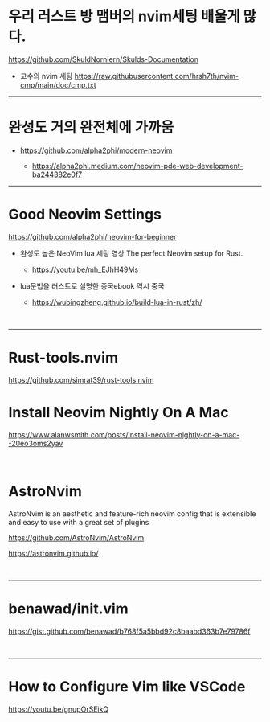 # 우리 러스트 방 맴버의 nvim세팅 배울게 많다.

https://github.com/SkuldNorniern/Skulds-Documentation

- 고수의 nvim 세팅 https://raw.githubusercontent.com/hrsh7th/nvim-cmp/main/doc/cmp.txt
<hr>

# 완성도 거의 완전체에 가까움

- https://github.com/alpha2phi/modern-neovim

  - https://alpha2phi.medium.com/neovim-pde-web-development-ba244382e0f7


<hr>

# Good Neovim Settings

https://github.com/alpha2phi/neovim-for-beginner

- 완성도 높은 NeoVim lua 세팅 영상 The perfect Neovim setup for Rust.

  - https://youtu.be/mh_EJhH49Ms
  
- lua문법을 러스트로 설명한 중국ebook 역시 중국
  
  - https://wubingzheng.github.io/build-lua-in-rust/zh/

<br>

<hr>

# Rust-tools.nvim

https://github.com/simrat39/rust-tools.nvim

# Install Neovim Nightly On A Mac

https://www.alanwsmith.com/posts/install-neovim-nightly-on-a-mac--20eo3oms2yav

<br>

# AstroNvim

AstroNvim is an aesthetic and feature-rich neovim config that is extensible and easy to use with a great set of plugins

https://github.com/AstroNvim/AstroNvim

https://astronvim.github.io/

<br>

<hr>

# benawad/init.vim

https://gist.github.com/benawad/b768f5a5bbd92c8baabd363b7e79786f

<br>

<hr>

# How to Configure Vim like VSCode

https://youtu.be/gnupOrSEikQ
